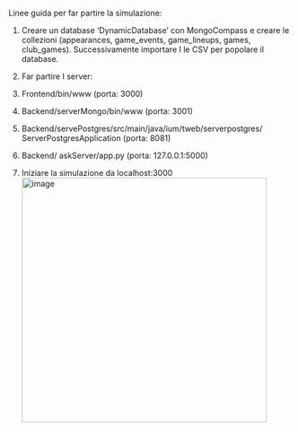 Linee guida per far partire la simulazione:

1. Creare un database ‘DynamicDatabase’ con MongoCompass e creare le collezioni
(appearances, game_events, game_lineups, games, club_games). Successivamente
importare I le CSV per popolare il database.

2. Far partire I server:

1. Frontend/bin/www (porta: 3000)

2. Backend/serverMongo/bin/www (porta: 3001)

3. Backend/servePostgres/src/main/java/ium/tweb/serverpostgres/
ServerPostgresApplication (porta: 8081)

4. Backend/ askServer/app.py (porta: 127.0.0.1:5000)

3. Iniziare la simulazione da localhost:3000<img width="436" alt="image" src="https://github.com/ZakAbourida/IUM-TWEB-UniTo/assets/94913167/56b68635-94a6-48aa-a552-aaf8e849a7e5">
